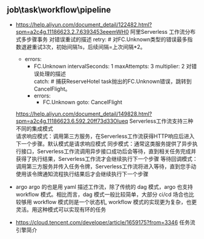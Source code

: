 ## job\task\workflow\pipeline
- https://help.aliyun.com/document_detail/122482.html?spm=a2c4g.11186623.2.7.6393453eeemWH0 阿里Serverless 工作流分布式多步骤事务
    对错误重试的描述 
	retry:  # 对FC.Unknown类型的错误最多指数退避重试3次，初始间隔1s，后续间隔=上次间隔*2。
    - errors:
      - FC.Unknown
      intervalSeconds: 1
      maxAttempts: 3
      multiplier: 2 
	对错误处理的描述  
    catch:  # 捕获ReserveHotel task抛出的FC.Unknown错误，跳转到CancelFlight。
      - errors:
        - FC.Unknown
        goto: CancelFlight	  
		
	https://help.aliyun.com/document_detail/149828.html?spm=a2c4g.11186623.6.592.20ff73d33Olueq  Serverless工作流支持三种不同的集成模式	
	请求响应模式：调用第三方服务，在Serverless工作流获得HTTP响应后进入下一个步骤。默认模式是请求响应模式 
	同步模式：通常这类服务提供了异步执行接口，Serverless工作流调用异步接口成功后会等待，直到相关任务完成并获得了执行结果，Serverless工作流才会继续执行下一个步骤 
	等待回调模式：调用第三方服务并传入任务令牌，Serverless工作流将进入等待，直到您手动使用该令牌通知流程执行结果后才会继续执行下一个步骤 
- argo 
	argo 的也是用 yaml 描述工作流，除了传统的 dag 模式，argo 也支持 workflow 模式。相比而言，dag 模式一般比较简单，大部分 ci/cd 场合也比较够用 
	workflow 模式则是一个状态机, workflow 模式的实现更为复杂，也更灵活。用这种模式可以实现有环的任务 
- https://cloud.tencent.com/developer/article/1659175?from=3346 任务流引擎简介 